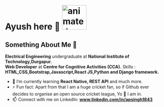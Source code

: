 # Ayush here :wave: <a href="https://www.animatedimages.org/cat-motorbike-73.htm"><img src="https://www.animatedimages.org/data/media/73/animated-motorbike-image-0031.gif" border="0" alt="animated-motorbike-image-0031" height=80px width=80px /></a>
## Something About Me :ghost:

**Electrical Engineering** undergraduate at **National Institute of Technology,Durgapur.** <br>
**Web Developer** at **Centre for Cognitive Activities (CCA).**
Skills : **HTML,CSS,Bootstrap,Javascript,React JS,Python and Django framework.**
- 🌱 I’m currently learning **React Native, REST API** and much more.
- ⚡ Fun fact: Apart from that I am a huge cricket fan, so if Github ever decides to organise an open source cricket league, Yo :metal: I am in.
- 📫 Connect with me on LinkedIn: **www.linkedin.com/in/apsingh1843**
<!--
**apsingh1843/apsingh1843** is a ✨ _special_ ✨ repository because its `README.md` (this file) appears on your GitHub profile.

Here are some ideas to get you started:

- 🔭 I’m currently working on ...

- 👯 I’m looking to collaborate on ...
- 🤔 I’m looking for help with ...
- 💬 Ask me about ...

- 😄 Pronouns: ...

-->
